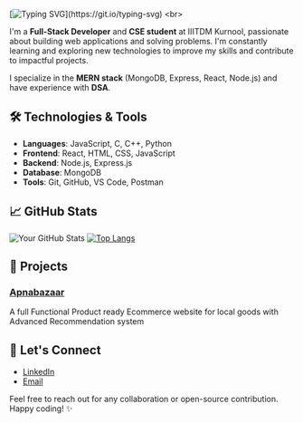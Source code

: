 [![Typing SVG](https://readme-typing-svg.demolab.com?font=Outfit&pause=1000&color=ffffff&width=435&lines=Hey+there!+I+am+Mohammed+Arshad+Mansuri.;A+Full+Stack+Developer+and+Designer.)](https://git.io/typing-svg)
<br>

I'm a **Full-Stack Developer** and **CSE student** at IIITDM Kurnool, passionate about building web applications and solving problems. I'm constantly learning and exploring new technologies to improve my skills and contribute to impactful projects.

I specialize in the **MERN stack** (MongoDB, Express, React, Node.js) and have experience with **DSA**.

## 🛠️ Technologies & Tools

- **Languages**: JavaScript, C, C++, Python
- **Frontend**: React, HTML, CSS, JavaScript
- **Backend**: Node.js, Express.js
- **Database**: MongoDB
- **Tools**: Git, GitHub, VS Code, Postman

## 📈 GitHub Stats

![Your GitHub Stats](https://github-readme-stats.vercel.app/api?username=armansuri300105&show_icons=true&hide_title=true&theme=transparent)
[![Top Langs](https://github-readme-stats.vercel.app/api/top-langs/?username=armansuri300105&layout=compact&theme=transparent&hide_border=true)](https://github.com/anuraghazra/github-readme-stats)

## 📌 Projects

### [Apnabazaar](https://github.com/armansuri300105/Apnabazaar)
A full Functional Product ready Ecommerce website for local goods with Advanced Recommendation system


## 🤝 Let's Connect

- [LinkedIn](https://www.linkedin.com/in/mohammed-arshad-mansuri-4449a02b6/)
- [Email](mailto:arshadmansuri572@example.com)

Feel free to reach out for any collaboration or open-source contribution. Happy coding! ✨
